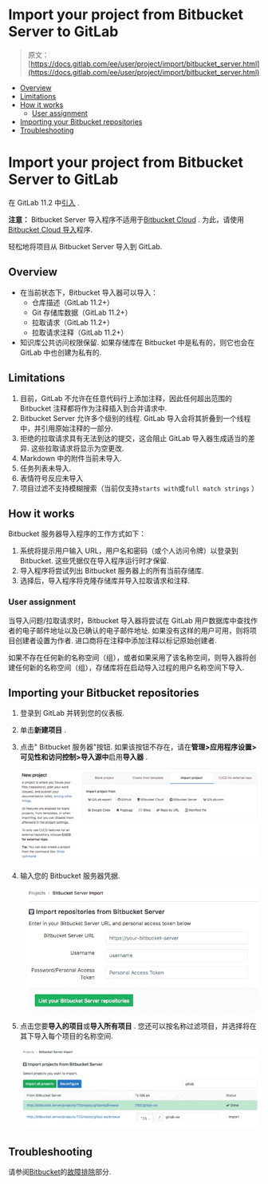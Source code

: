 # Import your project from Bitbucket Server to GitLab

> 原文：[https://docs.gitlab.com/ee/user/project/import/bitbucket_server.html](https://docs.gitlab.com/ee/user/project/import/bitbucket_server.html)

*   [Overview](#overview)
*   [Limitations](#limitations)
*   [How it works](#how-it-works)
    *   [User assignment](#user-assignment)
*   [Importing your Bitbucket repositories](#importing-your-bitbucket-repositories)
*   [Troubleshooting](#troubleshooting)

# Import your project from Bitbucket Server to GitLab[](#import-your-project-from-bitbucket-server-to-gitlab "Permalink")

在 GitLab 11.2 中[引入](https://gitlab.com/gitlab-org/gitlab-foss/-/merge_requests/20164) .

**注意：** Bitbucket Server 导入程序不适用于[Bitbucket Cloud](https://bitbucket.org) . 为此，请使用[Bitbucket Cloud 导入](bitbucket.html)程序.

轻松地将项目从 Bitbucket Server 导入到 GitLab.

## Overview[](#overview "Permalink")

*   在当前状态下，Bitbucket 导入器可以导入：
    *   仓库描述（GitLab 11.2+）
    *   Git 存储库数据（GitLab 11.2+）
    *   拉取请求（GitLab 11.2+）
    *   拉取请求注释（GitLab 11.2+）
*   知识库公共访问权限保留. 如果存储库在 Bitbucket 中是私有的，则它也会在 GitLab 中也创建为私有的.

## Limitations[](#limitations "Permalink")

1.  目前，GitLab 不允许在任意代码行上添加注释，因此任何超出范围的 Bitbucket 注释都将作为注释插入到合并请求中.
2.  Bitbucket Server 允许多个级别的线程. GitLab 导入会将其折叠到一个线程中，并引用原始注释的一部分.
3.  拒绝的拉取请求具有无法到达的提交，这会阻止 GitLab 导入器生成适当的差异. 这些拉取请求将显示为空更改.
4.  Markdown 中的附件当前未导入.
5.  任务列表未导入.
6.  表情符号反应未导入
7.  项目过滤不支持模糊搜索（当前仅支持`starts with`或`full match strings` ）

## How it works[](#how-it-works "Permalink")

Bitbucket 服务器导入程序的工作方式如下：

1.  系统将提示用户输入 URL，用户名和密码（或个人访问令牌）以登录到 Bitbucket. 这些凭据仅在导入程序运行时才保留.
2.  导入程序将尝试列出 Bitbucket 服务器上的所有当前存储库.
3.  选择后，导入程序将克隆存储库并导入拉取请求和注释.

### User assignment[](#user-assignment "Permalink")

当导入问题/拉取请求时，Bitbucket 导入器将尝试在 GitLab 用户数据库中查找作者的电子邮件地址以及已确认的电子邮件地址. 如果没有这样的用户可用，则将项目创建者设置为作者. 进口商将在注释中添加注释以标记原始创建者.

如果不存在任何新的名称空间（组），或者如果采用了该名称空间，则导入器将创建任何新的名称空间（组），存储库将在启动导入过程的用户名称空间下导入.

## Importing your Bitbucket repositories[](#importing-your-bitbucket-repositories "Permalink")

1.  登录到 GitLab 并转到您的仪表板.
2.  单击**新建项目** .
3.  点击" Bitbucket 服务器"按钮. 如果该按钮不存在，请在**管理>应用程序设置>可见性和访问控制>导入源中**启用**导入器** .

    [![Bitbucket](img/33da6433c882c8bcc4c699a4e0008b7c.png)](img/import_projects_from_new_project_page.png)

4.  输入您的 Bitbucket 服务器凭据.

    [![Grant access](img/cca5497f42d0f0512126392deb81fa3e.png)](img/bitbucket_server_import_credentials.png)

5.  点击您要**导入的项目**或**导入所有项目** . 您还可以按名称过滤项目，并选择将在其下导入每个项目的名称空间.

    [![Import projects](img/c43432893b48081561609f3667b7d497.png)](img/bitbucket_server_import_select_project_v12_3.png)

## Troubleshooting[](#troubleshooting "Permalink")

请参阅[Bitbucket](bitbucket.html)的[故障排除](bitbucket.html#troubleshooting)部分.